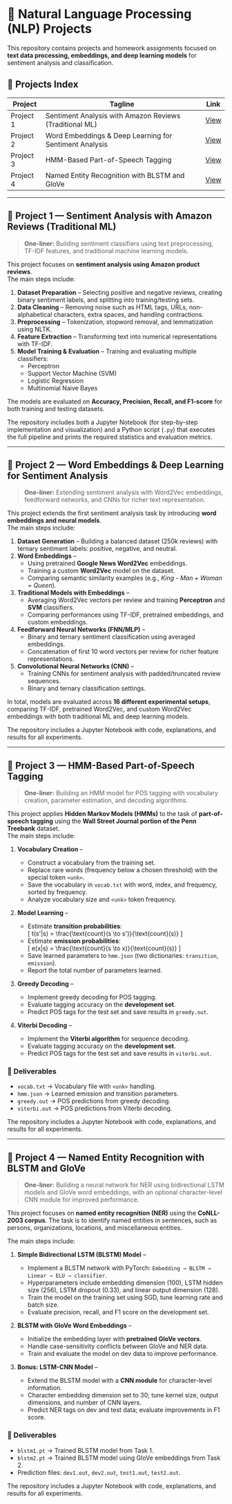 # 📂 Natural Language Processing (NLP) Projects

This repository contains projects and homework assignments focused on **text data processing, embeddings, and deep learning models** for sentiment analysis and classification.

## 📑 Projects Index

| Project | Tagline | Link |
|---------|---------|------|
| Project 1 | Sentiment Analysis with Amazon Reviews (Traditional ML) | [View](#-project-1--sentiment-analysis-with-amazon-reviews-traditional-ml) |
| Project 2 | Word Embeddings & Deep Learning for Sentiment Analysis | [View](#-project-2--word-embeddings--deep-learning-for-sentiment-analysis) |
| Project 3 | HMM-Based Part-of-Speech Tagging | [View](#-project-3--hmm-based-part-of-speech-tagging) |
| Project 4 | Named Entity Recognition with BLSTM and GloVe | [View](#-project-4--named-entity-recognition-with-blstm-and-glove) |


---

## 📌 Project 1 — Sentiment Analysis with Amazon Reviews (Traditional ML)

> **One-liner:** Building sentiment classifiers using text preprocessing, TF-IDF features, and traditional machine learning models.  

This project focuses on **sentiment analysis using Amazon product reviews**.  
The main steps include:

1. **Dataset Preparation** – Selecting positive and negative reviews, creating binary sentiment labels, and splitting into training/testing sets.  
2. **Data Cleaning** – Removing noise such as HTML tags, URLs, non-alphabetical characters, extra spaces, and handling contractions.  
3. **Preprocessing** – Tokenization, stopword removal, and lemmatization using NLTK.  
4. **Feature Extraction** – Transforming text into numerical representations with TF-IDF.  
5. **Model Training & Evaluation** – Training and evaluating multiple classifiers:
   - Perceptron  
   - Support Vector Machine (SVM)  
   - Logistic Regression  
   - Multinomial Naive Bayes  

The models are evaluated on **Accuracy, Precision, Recall, and F1-score** for both training and testing datasets.  

The repository includes both a Jupyter Notebook (for step-by-step implementation and visualization) and a Python script (`.py`) that executes the full pipeline and prints the required statistics and evaluation metrics.

---

## 📌 Project 2 — Word Embeddings & Deep Learning for Sentiment Analysis

> **One-liner:** Extending sentiment analysis with Word2Vec embeddings, feedforward networks, and CNNs for richer text representation.  

This project extends the first sentiment analysis task by introducing **word embeddings and neural models**.  
The main steps include:

1. **Dataset Generation** – Building a balanced dataset (250k reviews) with ternary sentiment labels: positive, negative, and neutral.  
2. **Word Embeddings** –  
   - Using pretrained **Google News Word2Vec** embeddings.  
   - Training a custom **Word2Vec** model on the dataset.  
   - Comparing semantic similarity examples (e.g., *King - Man + Woman = Queen*).  
3. **Traditional Models with Embeddings** –  
   - Averaging Word2Vec vectors per review and training **Perceptron** and **SVM** classifiers.  
   - Comparing performances using TF-IDF, pretrained embeddings, and custom embeddings.  
4. **Feedforward Neural Networks (FNN/MLP)** –  
   - Binary and ternary sentiment classification using averaged embeddings.  
   - Concatenation of first 10 word vectors per review for richer feature representations.  
5. **Convolutional Neural Networks (CNN)** –  
   - Training CNNs for sentiment analysis with padded/truncated review sequences.  
   - Binary and ternary classification settings.  

In total, models are evaluated across **16 different experimental setups**, comparing TF-IDF, pretrained Word2Vec, and custom Word2Vec embeddings with both traditional ML and deep learning models.  

The repository includes a Jupyter Notebook with code, explanations, and results for all experiments.

---

## 📌 Project 3 — HMM-Based Part-of-Speech Tagging  

> **One-liner:** Building an HMM model for POS tagging with vocabulary creation, parameter estimation, and decoding algorithms.  

This project applies **Hidden Markov Models (HMMs)** to the task of **part-of-speech tagging** using the **Wall Street Journal portion of the Penn Treebank** dataset.  
The main steps include:  

1. **Vocabulary Creation** –  
   - Construct a vocabulary from the training set.  
   - Replace rare words (frequency below a chosen threshold) with the special token `<unk>`.  
   - Save the vocabulary in `vocab.txt` with word, index, and frequency, sorted by frequency.  
   - Analyze vocabulary size and `<unk>` token frequency.  

2. **Model Learning** –  
   - Estimate **transition probabilities**:  
     \[
     t(s'|s) = \frac{\text{count}(s \to s')}{\text{count}(s)}
     \]  
   - Estimate **emission probabilities**:  
     \[
     e(x|s) = \frac{\text{count}(s \to x)}{\text{count}(s)}
     \]  
   - Save learned parameters to `hmm.json` (two dictionaries: `transition`, `emission`).  
   - Report the total number of parameters learned.  

3. **Greedy Decoding** –  
   - Implement greedy decoding for POS tagging.  
   - Evaluate tagging accuracy on the **development set**.  
   - Predict POS tags for the test set and save results in `greedy.out`.  

4. **Viterbi Decoding** –  
   - Implement the **Viterbi algorithm** for sequence decoding.  
   - Evaluate tagging accuracy on the **development set**.  
   - Predict POS tags for the test set and save results in `viterbi.out`.  

### 📂 Deliverables  
- `vocab.txt` → Vocabulary file with `<unk>` handling.  
- `hmm.json` → Learned emission and transition parameters.  
- `greedy.out` → POS predictions from greedy decoding.  
- `viterbi.out` → POS predictions from Viterbi decoding.    

The repository includes a Jupyter Notebook with code, explanations, and results for all experiments.

---

## 📌 Project 4 — Named Entity Recognition with BLSTM and GloVe  

> **One-liner:** Building a neural network for NER using bidirectional LSTM models and GloVe word embeddings, with an optional character-level CNN module for improved performance.  

This project focuses on **named entity recognition (NER)** using the **CoNLL-2003 corpus**. The task is to identify named entities in sentences, such as persons, organizations, locations, and miscellaneous entities.  

The main steps include:  

1. **Simple Bidirectional LSTM (BLSTM) Model** –  
   - Implement a BLSTM network with PyTorch: `Embedding → BLSTM → Linear → ELU → classifier`.  
   - Hyperparameters include embedding dimension (100), LSTM hidden size (256), LSTM dropout (0.33), and linear output dimension (128).  
   - Train the model on the training set using SGD, tune learning rate and batch size.  
   - Evaluate precision, recall, and F1 score on the development set.  

2. **BLSTM with GloVe Word Embeddings** –  
   - Initialize the embedding layer with **pretrained GloVe vectors**.  
   - Handle case-sensitivity conflicts between GloVe and NER data.  
   - Train and evaluate the model on dev data to improve performance.  

3. **Bonus: LSTM-CNN Model** –  
   - Extend the BLSTM model with a **CNN module** for character-level information.  
   - Character embedding dimension set to 30; tune kernel size, output dimensions, and number of CNN layers.  
   - Predict NER tags on dev and test data; evaluate improvements in F1 score.  

### 📂 Deliverables  
- `blstm1.pt` → Trained BLSTM model from Task 1.  
- `blstm2.pt` → Trained BLSTM model using GloVe embeddings from Task 2.  
- Prediction files: `dev1.out`, `dev2.out`, `test1.out`, `test2.out`.    

The repository includes a Jupyter Notebook with code, explanations, and results for all experiments.


